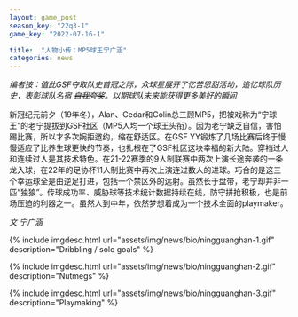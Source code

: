 ```yaml
---
layout: game_post
season_key: "22q3-1"
game_key: "2022-07-16-1"

title:  "人物小传：MP5球王宁广涵"
categories: news
---
```


*编者按：值此GSF夺取队史首冠之际，众球星展开了忆苦思甜活动，追忆球队历史，表彰球队名宿 ~~自我夸奖~~。以期球队未来能获得更多美好的瞬间*

新冠纪元前夕（19年冬），Alan、Cedar和Colin总三顾MP5，把被戏称为“宁球王”的老宁提拔到GSF社区（MP5人均一个球王头衔）。因为老宁缺乏自信，害怕踢比赛，所以才多次婉拒邀约，缩在舒适区。在GSF YY锻炼了几场比赛后终于慢慢适应了比养生球更快的节奏，也扎根在了GSF社区这块幸福的新大陆。穿裆过人和连续过人是其技术特色。在21-22赛季的9人制联赛中两次上演长途奔袭的一条龙入球，在22年的足协杯11人制比赛中再次上演连过数人的进球。巧合的是这三个幸运球全是由逆足打进，包括一个禁区外的远射。虽然长于盘带，老宁却并非一匹“独狼”。传球成功率、威胁球等技术统计数据持续在线，防守拼抢积极，也是前场压迫的利器之一。虽然人到中年，依然梦想着成为一个技术全面的playmaker。

*文 宁广涵*

{% include imgdesc.html url="assets/img/news/bio/ningguanghan-1.gif" description="Dribbling / solo goals" %}

{% include imgdesc.html url="assets/img/news/bio/ningguanghan-2.gif" description="Nutmegs" %}

{% include imgdesc.html url="assets/img/news/bio/ningguanghan-3.gif" description="Playmaking" %}
